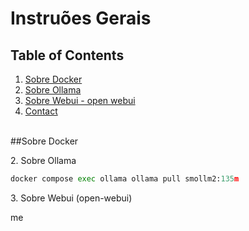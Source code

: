 # Instruões Gerais
## Table of Contents
1. [Sobre Docker](#docker)
2. [Sobre Ollama](#ollama)
3. [Sobre Webui - open webui](#webui)
4. [Contact](#contact)
<br><br>

<a name="docker"></a>
##Sobre Docker






<a name="ollama"></a>
2. Sobre Ollama

``` python
docker compose exec ollama ollama pull smollm2:135m
```




<a name="webui"></a>
3. Sobre Webui (open-webui)





<a name="contact"></a>
me


